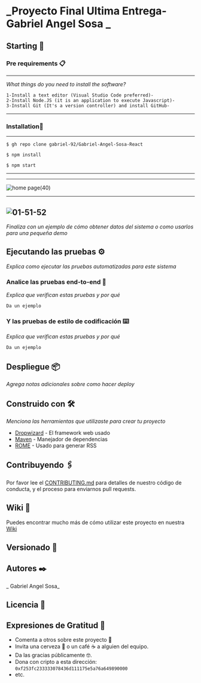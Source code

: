 # _Proyecto Final Ultima Entrega-Gabriel Angel Sosa _

## Starting 🚀

### Pre requirements 📋
---
_What things do you need to install the software?_

```
1-Install a text editor (Visual Studio Code preferred)-
2-Install Node.JS (it is an application to execute Javascript)-
3-Install Git (It's a version controller) and install GitHub-
```

---
### Installation🔧

---

```
$ gh repo clone gabriel-92/Gabriel-Angel-Sosa-React

$ npm install

$ npm start

```

---

---

![home page(40)](https://user-images.githubusercontent.com/97252275/183267239-a6bce998-596d-470b-a8bc-7a8c5a2f69da.png)


---
![01-51-52](https://user-images.githubusercontent.com/97252275/183269688-7664d6d8-70b1-4e26-940d-a8be33264369.gif)
---

_Finaliza con un ejemplo de cómo obtener datos del sistema o como usarlos para una pequeña demo_

## Ejecutando las pruebas ⚙️

_Explica como ejecutar las pruebas automatizadas para este sistema_

### Analice las pruebas end-to-end 🔩

_Explica que verifican estas pruebas y por qué_

```
Da un ejemplo
```

### Y las pruebas de estilo de codificación ⌨️

_Explica que verifican estas pruebas y por qué_

```
Da un ejemplo
```

## Despliegue 📦

_Agrega notas adicionales sobre como hacer deploy_

## Construido con 🛠️

_Menciona las herramientas que utilizaste para crear tu proyecto_

-   [Dropwizard](http://www.dropwizard.io/1.0.2/docs/) - El framework web usado
-   [Maven](https://maven.apache.org/) - Manejador de dependencias
-   [ROME](https://rometools.github.io/rome/) - Usado para generar RSS

## Contribuyendo 🖇️

Por favor lee el [CONTRIBUTING.md](https://gist.github.com/villanuevand/xxxxxx) para detalles de nuestro código de conducta, y el proceso para enviarnos pull requests.

## Wiki 📖

Puedes encontrar mucho más de cómo utilizar este proyecto en nuestra [Wiki](https://github.com/tu/proyecto/wiki)

## Versionado 📌

## Autores ✒️

_ Gabriel Angel Sosa_

## Licencia 📄

## Expresiones de Gratitud 🎁

-   Comenta a otros sobre este proyecto 📢
-   Invita una cerveza 🍺 o un café ☕ a alguien del equipo.
-   Da las gracias públicamente 🤓.
-   Dona con cripto a esta dirección: `0xf253fc233333078436d111175e5a76a649890000`
-   etc.
